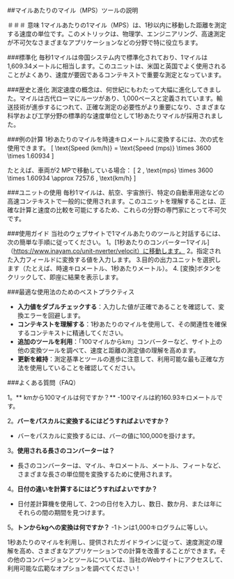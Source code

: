 ##マイルあたりのマイル（MPS）ツールの説明

＃＃＃ 意味
1マイルあたりの1マイル（MPS）は、1秒以内に移動した距離を測定する速度の単位です。このメトリックは、物理学、エンジニアリング、高速測定が不可欠なさまざまなアプリケーションなどの分野で特に役立ちます。

###標準化
毎秒1マイルは帝国システム内で標準化されており、1マイルは1,609.34メートルに相当します。このユニットは、米国と英国でよく使用されることがよくあり、速度が要因であるコンテキストで重要な測定となっています。

###歴史と進化
測定速度の概念は、何世紀にもわたって大幅に進化してきました。マイルは古代ローマにルーツがあり、1,000ペースと定義されています。輸送技術が進歩するにつれて、正確な測定の必要性がより重要になり、さまざまな科学および工学分野の標準的な速度単位として1秒あたりマイルが採用されました。

###例の計算
1秒あたりのマイルを時速キロメートルに変換するには、次の式を使用できます。
\[ \text{Speed (km/h)} = \text{Speed (mps)} \times 3600 \times 1.60934 \]

たとえば、車両が2 MPで移動している場合：
\[ 2 \, \text{mps} \times 3600 \times 1.60934 \approx 7257.6 \, \text{km/h} \]

###ユニットの使用
毎秒1マイルは、航空、宇宙旅行、特定の自動車用途などの高速コンテキストで一般的に使用されます。このユニットを理解することは、正確な計算と速度の比較を可能にするため、これらの分野の専門家にとって不可欠です。

###使用ガイド
当社のウェブサイトで1マイルあたりのツールと対話するには、次の簡単な手順に従ってください。
1。[1秒あたりのコンバーター1マイル]（https://www.inayam.co/unit-nverter/velocit）に移動します。
2。指定された入力フィールドに変換する値を入力します。
3.目的の出力ユニットを選択します（たとえば、時速キロメートル、1秒あたりメートル）。
4. [変換]ボタンをクリックして、即座に結果を表示します。

###最適な使用法のためのベストプラクティス
-  **入力値をダブルチェックする**：入力した値が正確であることを確認して、変換エラーを回避します。
-  **コンテキストを理解する**：1秒あたりのマイルを使用して、その関連性を確保するコンテキストに精通してください。
-  **追加のツールを利用**：「100マイルからkm」コンバーターなど、サイト上の他の変換ツールを調べて、速度と距離の測定値の理解を高めます。
-  **更新を維持**：測定基準とツールの進歩に注意して、利用可能な最も正確な方法を使用していることを確認してください。

###よくある質問（FAQ）

1。** kmから100マイルは何ですか？**
-100マイルは約160.93キロメートルです。

2。**バーをパスカルに変換するにはどうすればよいですか？**
- バーをパスカルに変換するには、バーの値に100,000を掛けます。

3。**使用される長さのコンバーターは？**
- 長さのコンバーターは、マイル、キロメートル、メートル、フィートなど、さまざまな長さの単位間を変換するために使用されます。

4。**日付の違いを計算するにはどうすればよいですか？**
- 日付差計算機を使用して、2つの日付を入力し、数日、数か月、または年にそれらの間の期間を見つけます。

5。**トンからkgへの変換は何ですか？**
-1トンは1,000キログラムに等しい。

1秒あたりのマイルを利用し、提供されたガイドラインに従って、速度測定の理解を高め、さまざまなアプリケーションでの計算を改善することができます。その他のコンバージョンとツールについては、当社のWebサイトにアクセスして、利用可能な広範なオプションを調べてください！